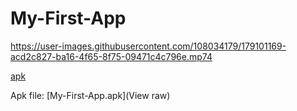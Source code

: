 # My-First-App


https://user-images.githubusercontent.com/108034179/179101169-acd2c827-ba16-4f65-8f75-09471c4c796e.mp74

<a href="https://github.com/mika-reyes/My-First-App/blob/main/app-debug.apk?raw=true">apk</a>

Apk file: [My-First-App.apk](View raw)
